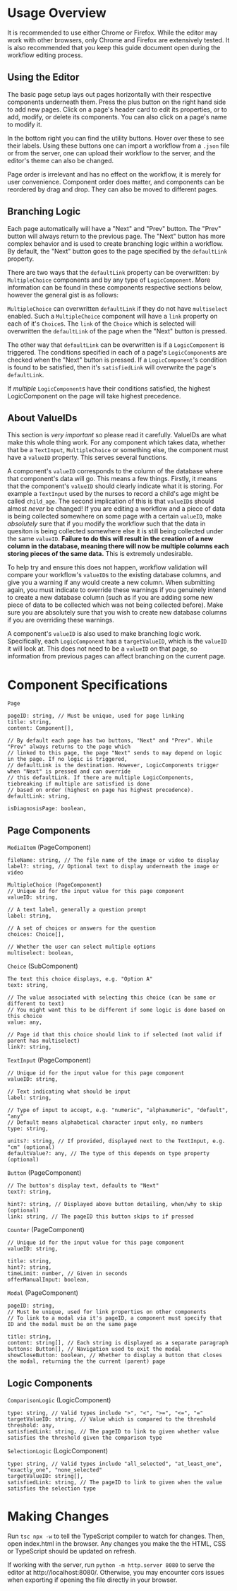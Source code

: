 # Usage Overview

It is recommended to use either Chrome or Firefox. While the editor may work with other browsers, only Chrome and Firefox are extensively tested. It is also recommended that you keep this guide document open during the workflow editing process.

## Using the Editor

The basic page setup lays out pages horizontally with their respective components underneath them. Press the plus button on the right hand side to add new pages. Click on a page's header card to edit its properties, or to add, modify, or delete its components. You can also click on a page's name to modify it.

In the bottom right you can find the utility buttons. Hover over these to see their labels. Using these buttons one can import a workflow from a `.json` file or from the server, one can upload their workflow to the server, and the editor's theme can also be changed.

Page order is irrelevant and has no effect on the workflow, it is merely for user convenience. Component order does matter, and components can be reordered by drag and drop. They can also be moved to different pages.

## Branching Logic

Each page automatically will have a "Next" and "Prev" button. The "Prev" button will always return to the previous page. The "Next" button has more complex behavior and is used to create branching logic within a workflow. By default, the "Next" button goes to the page specified by the `defaultLink` property.

There are two ways that the `defaultLink` property can be overwritten: by `MultipleChoice` components and by any type of `LogicComponent`. More information can be found in these components respective sections below, however the general gist is as follows:

`MultipleChoice` can overwritten `defaultLink` if they do not have `multiselect` enabled. Such a `MultipleChoice` component will have a `link` property on each of it's `Choice`s. The `link` of the `Choice` which is selected will overwritten the `defaultLink` of the page when the "Next" button is pressed.

The other way that `defaultLink` can be overwritten is if a `LogicComponent` is triggered. The conditions specified in each of a page's `LogicComponent`s are checked when the "Next" button is pressed. If a `LogicComponent`'s condition is found to be satisfied, then it's `satisfiedLink` will overwrite the page's `defaultLink`.

If *multiple* `LogicComponent`s have their conditions satisfied, the highest LogicComponent on the page will take highest precedence.

## About ValueIDs

This section is *very important* so please read it carefully. ValueIDs are what make this whole thing work. For any component which takes data, whether that be a `TextInput`, `MultipleChoice` or something else, the component must have a `valueID` property. This serves several functions.

A component's `valueID` corresponds to the column of the database where that component's data will go. This means a few things. Firstly, it means that the component's `valueID` should clearly indicate what it is storing. For example a `TextInput` used by the nurses to record a child's age might be called `child_age`. The second implication of this is that `valueID`s should almost *never* be changed! If you are editing a workflow and a piece of data is being collected somewhere on some page with a certain `valueID`, make *absolutely* sure that if you modify the workflow such that the data in quesiton is being collected somewhere else it is still being collected under the same `valueID`. **Failure to do this will result in the creation of a new column in the database, meaning there will now be multiple columns each storing pieces of the same data.** This is extremely undesirable.

To help try and ensure this does not happen, workflow validation will compare your workflow's `valueID`s to the existing database columns, and give you a warning if any would create a new column. When submitting again, you must indicate to override these warnings if you genuinely intend to create a new database column (such as if you are adding some new piece of data to be collected which was not being collected before). Make sure you are absolutely sure that you wish to create new database columns if you are overriding these warnings.

A component's `valueID` is also used to make branching logic work. Specifically, each `LogicComponent` has a `targetValueID`, which is the `valueID` it will look at. This does not need to be a `valueID` on that page, so information from previous pages can affect branching on the current page.

# Component Specifications

`Page`

    pageID: string, // Must be unique, used for page linking
    title: string,
    content: Component[],

    // By default each page has two buttons, "Next" and "Prev". While "Prev" always returns to the page which
    // linked to this page, the page "Next" sends to may depend on logic in the page. If no logic is triggered,
    // defaultLink is the destination. However, LogicComponents trigger when "Next" is pressed and can override
    // this defaultLink. If there are multiple LogicComponents, tiebreaking if multiple are satisfied is done
    // based on order (highest on page has highest precedence). 
    defaultLink: string, 

    isDiagnosisPage: boolean,

## Page Components

`MediaItem` (PageComponent)

    fileName: string, // The file name of the image or video to display
    label?: string, // Optional text to display underneath the image or video

    MultipleChoice (PageComponent)
    // Unique id for the input value for this page component
    valueID: string,

    // A text label, generally a question prompt
    label: string,

    // A set of choices or answers for the question
    choices: Choice[],

    // Whether the user can select multiple options
    multiselect: boolean,

`Choice` (SubComponent)

    The text this choice displays, e.g. "Option A"
    text: string,

    // The value associated with selecting this choice (can be same or different to text)
    // You might want this to be different if some logic is done based on this choice
    value: any,

    // Page id that this choice should link to if selected (not valid if parent has multiselect)
    link?: string,

`TextInput` (PageComponent)

    // Unique id for the input value for this page component
    valueID: string,

    // Text indicating what should be input
    label: string,

    // Type of input to accept, e.g. "numeric", "alphanumeric", "default", "any"
    // Default means alphabetical character input only, no numbers
    type: string,

    units?: string, // If provided, displayed next to the TextInput, e.g. "cm" (optional)
    defaultValue?: any, // The type of this depends on type property (optional)

`Button` (PageComponent)

    // The button's display text, defaults to "Next"
    text?: string,

    hint?: string, // Displayed above button detailing, when/why to skip (optional)
    link: string, // The pageID this button skips to if pressed

`Counter` (PageComponent)

    // Unique id for the input value for this page component
    valueID: string,

    title: string,
    hint?: string,
    timeLimit: number, // Given in seconds
    offerManualInput: boolean,

`Modal` (PageComponent)

    pageID: string,
    // Must be unique, used for link properties on other components
    // To link to a modal via it's pageID, a component must specify that ID and the modal must be on the same page

    title: string,
    content: string[], // Each string is displayed as a separate paragraph
    buttons: Button[], // Navigation used to exit the modal
    showCloseButton: boolean, // Whether to display a button that closes the modal, returning the the current (parent) page

## Logic Components

`ComparisonLogic` (LogicComponent)

    type: string, // Valid types include ">", "<", ">=", "<=", "="
    targetValueID: string, // Value which is compared to the threshold
    threshold: any,
    satisfiedLink: string, // The pageID to link to given whether value satisfies the threshold given the comparison type
    
`SelectionLogic` (LogicComponent)

    type: string, // Valid types include "all_selected", "at_least_one", "exactly_one", "none_selected"
    targetValueID: string[],
    satisfiedLink: string, // The pageID to link to given when the value satisfies the selection type

# Making Changes

Run `tsc npx -w` to tell the TypeScript compiler to watch for changes. Then, open index.html in the browser. Any changes you make the the HTML, CSS or TypeScript should be updated on refresh.

If working with the server, run `python -m http.server 8080` to serve the editor at http://localhost:8080/. Otherwise, you may encounter cors issues when exporting if opening the file directly in your browser.